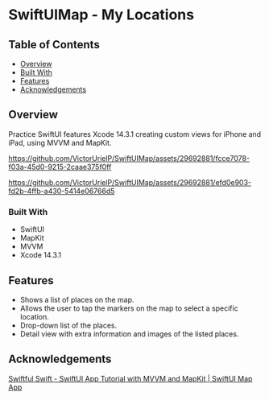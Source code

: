 # SwiftUIMap - My Locations

## Table of Contents

- [Overview](#overview)
- [Built With](#built-with)
- [Features](#features)
- [Acknowledgements](#acknowledgements)

## Overview

<!-- TODO: Add a screenshot of the live project.
    1. Link to a 'live demo.'
    2. Describe your overall experience in a couple of sentences.
    3. Practice SwiftUI features Xcode 14.3.1 creating custom iPhone and iPad views using MVVM and MapKit.
    4. Share tips or guidance for others attempting this or something similar.
 -->

Practice SwiftUI features Xcode 14.3.1 creating custom views for iPhone and iPad, using MVVM and MapKit.

https://github.com/VictorUrielP/SwiftUIMap/assets/29692881/fcce7078-f03a-45d0-9215-2caae375f0ff

https://github.com/VictorUrielP/SwiftUIMap/assets/29692881/efd0e903-fd2b-4ffb-a430-5414e06766d5

### Built With

<!-- TODO: List any MAJOR libraries/frameworks (e.g. React, Tailwind) with links to their homepages. -->

- SwiftUI
- MapKit
- MVVM
- Xcode 14.3.1

## Features

<!-- TODO: List what specific 'user problems' that this application solves. -->

- Shows a list of places on the map.
- Allows the user to tap the markers on the map to select a specific location.
- Drop-down list of the places.
- Detail view with extra information and images of the listed places.

## Acknowledgements

<!-- 
TODO: List any blog posts, tutorials, or plugins you may have used to complete the project. 
Only list those that had a significant impact. 
We all 'Google' stuff while working on our things, but maybe something in particular stood out as a 'major contributor' to your skill set for this project. 
-->
[Swiftful Swift - SwiftUI App Tutorial with MVVM and MapKit | SwiftUI Map App](https://www.youtube.com/watch?v=Jhf3CNs8I-I&list=PLwvDm4Vfkdpha5eVTjLM0eRlJ7-yDDwBk)
